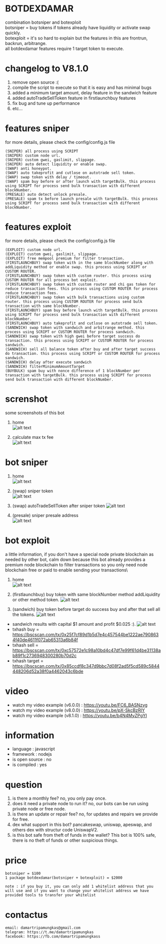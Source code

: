 # BOTDEXDAMAR
combination botsniper and botexploit\
botsniper = buy tokens if tokens already have liquidity or activate swap quickly.\
botexploit = it's so hard to explain but the features in this are frontrun, backrun, arbitrange.\
all botdexdamar features require 1 target token to execute.

# changelog to V8.1.0
1. remove open source :(
2. compile the script to execute so that it is easy and has minimal bugs 
3. added a minimum target amount, delay feature in the sandwich feature 
4. added autoTradeSellToken feature in firstlaunchbuy features 
5. fix bug and tune up performance 
6. etc...

# features sniper
for more details, please check the config/config.js file
```
(SNIPER) all process using SCRIPT
(SNIPER) custom node url.
(SNIPER) custom gwei, gaslimit, slippage.
(SNIPER) auto detect liquidity or enable swap.
(SWAP) anti honeypot.
(SWAP) auto takeprofit and cutlose on autotrade sell token.
(SWAP) swap token with delay / timeout.
(SWAP) spam buy before or after launch with targetBulk. this process using SCRIPT for process send bulk transaction with different blockNumber.
(PRESALE) auto detect unlock presale.
(PRESALE) spam tx before launch presale with targetBulk. this process using SCRIPT for process send bulk transaction with different blockNumber.
```

# features exploit
for more details, please check the config/config.js file
```
(EXPLOIT) custom node url.
(EXPLOIT) custom gwei, gaslimit, slippage.
(EXPLOIT) free mempool premium for filter transaction.
(FIRSTLAUNCHBUY) swap token with in the same blockNumber along with addLiquidity method or enable swap. this process using SCRIPT or CUSTOM ROUTER.
(FIRSTLAUNCHBUY) swap token with custom router. this process using CUSTOM ROUTER for all process bot exploit.
(FIRSTLAUNCHBUY) swap token with custom router and chi gas token for reduce transaction fees. this process using CUSTOM ROUTER for process reduce transaction fees.
(FIRSTLAUNCHBUY) swap token with bulk transactions using custom router. this process using CUSTOM ROUTER for process send bulk transaction with same blockNumber.
(FIRSTLAUNCHBUY) spam buy before launch with targetBulk. this process using SCRIPT for process send bulk transaction with different blockNumber.
(FIRSTLAUNCHBUY) auto takeprofit and cutlose on autotrade sell token.
(SANDWICH) swap token with sandwich and arbitrange method. this process using SCRIPT or CUSTOM ROUTER for process sandwich.
(SANDWICH) swap token with high gwei before target success do transaction. this process using SCRIPT or CUSTOM ROUTER for process sandwich.
(SANDWICH) sell all balance token after buy and after target success do transaction. this process using SCRIPT or CUSTOM ROUTER for process sandwich.
(SANDWICH) delay after execute sandwich
(SANDWICH) filterMinimumAmountTarget
(BUYBULK) spam buy with nonce difference of 1 blockNumber per transaction with targetBulk. this process using SCRIPT for process send bulk transaction with different blockNumber.
```

# screnshot
some screenshots of this bot

1. home\
![alt text](https://github.com/damartripamungkas/botdexdamar/blob/main/images/home.png?raw=true)

2. calculate max tx fee\
![alt text](https://github.com/damartripamungkas/botdexdamar/blob/main/images/toolsCalculateTxFee.png?raw=true)

# bot sniper
1. home\
![alt text](https://github.com/damartripamungkas/botdexdamar/blob/main/images/botsniper.png?raw=true)

2. (swap) sniper token\
![alt text](https://github.com/damartripamungkas/botdexdamar/blob/main/images/botsniperSwap.png?raw=true)

3. (swap) autoTradeSellToken after sniper token
![alt text](https://github.com/damartripamungkas/botdexdamar/blob/main/images/botsniperSwapAutoTradeSellToken.png?raw=true)

4. (presale) sniper presale address\
![alt text](https://github.com/damartripamungkas/botdexdamar/blob/main/images/presale.jpg?raw=true)

# bot exploit
a little information, if you don't have a special node private blockchain as needed by other bot, calm down because this bot already provides a premium node blockchain to filter transactions so you only need node blockchain free or paid to enable sending your transactions\

1. home\
![alt text](https://github.com/damartripamungkas/botdexdamar/blob/main/images/botexploit.png?raw=true)

2. (firstlaunchbuy) buy token with same blockNumber method addLiquidity or other method token. 
![alt text](https://github.com/damartripamungkas/botdexdamar/blob/main/images/botexploitFirstlaunchbuy.png?raw=true)

3. (sandwich) buy token before target do success buy and after that sell all the tokens.
![alt text](https://github.com/damartripamungkas/botdexdamar/blob/main/images/botexploitSandwich.png?raw=true)

- sandwich results with capital $1 amount and profit $0.025 :).
![alt text](https://github.com/damartripamungkas/botdexdamar/blob/main/images/botexploitSandwich2.png?raw=true)
- txhash buy = https://bscscan.com/tx/0x25f7cf89d1b5d7e4c457544be1222ae7908634f40de4611f072ab65313a6b84f
- txhash sell = https://bscscan.com/tx/0xc57572e1c98a10bd4c47df7e99f61d4be31138ab89f1c2736948300280b70d2c
- txhash target = https://bscscan.com/tx/0x85ccdf8c347d9bbc7d08f2ad5f5cd589c5844448206d52a38f0a4462043c6bde

# video
- watch my video example (v6.0.0) : https://youtu.be/FC6_BASNzvg
- watch my video example (v8.0.0) : https://youtu.be/pX-SkcBzRIY
- watch my video example (v8.1.0) : https://youtu.be/b4N4MyZPgYI

# information
- language : javascript
- framework : nodejs
- is open source : no
- is compiled : yes

# question
1. is there a monthly fee? no, you only pay once.
2. does it need a private node to run it? no, our bots can be run using private node or free node.
3. is there an update or repair fee? no, for updates and repairs we provide for free.
4. dex what support in this bot? pancakeswap, uniswap, apeswap, and others dex with structur code UniswapV2.
5. is this bot safe from theft of funds in the wallet? This bot is 100% safe, there is no theft of funds or other suspicious things.

# price
```
botsniper = $100
1 package botdexdamar(botsniper + botexploit) = $2000

note : if you buy it, you can only add 1 whitelist address that you will use and if you want to change your whitelist address we have provided tools to transfer your whitelist
```

# contactus
```
email: damartripamungkas@gmail.com
telegram: https://t.me/damartripamungkas
facebook: https://fb.com/damartripamungkass
```
